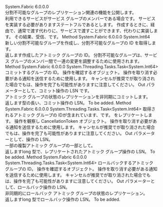 <Type Name="IAtomicGroupStateReplicator" FullName="System.Fabric.IAtomicGroupStateReplicator">
  <TypeSignature Language="C#" Value="public interface IAtomicGroupStateReplicator" />
  <TypeSignature Language="ILAsm" Value=".class public interface auto ansi abstract IAtomicGroupStateReplicator" />
  <TypeSignature Language="DocId" Value="T:System.Fabric.IAtomicGroupStateReplicator" />
  <TypeSignature Language="VB.NET" Value="Public Interface IAtomicGroupStateReplicator" />
  <TypeSignature Language="F#" Value="type IAtomicGroupStateReplicator = interface" />
  <AssemblyInfo>
    <AssemblyName>System.Fabric</AssemblyName>
    <AssemblyVersion>6.0.0.0</AssemblyVersion>
  </AssemblyInfo>
  <Interfaces />
  <Docs>
    <summary>
      <para>分割不可能なグループのレプリケーション関連の機能を公開します。 </para>
    </summary>
    <remarks>
      <para><see cref="T:System.Fabric.IAtomicGroupStateReplicator" />利用できるサービスがサービス グループのメンバーである場合です。 サービスを実装する必要があります<see cref="T:System.Fabric.IAtomicGroupStateProvider" />ステートフルであるとします。 作成するときに、<see cref="T:System.Fabric.FabricReplicator" />経由で<see cref="M:System.Fabric.IStatefulServicePartition.CreateReplicator(System.Fabric.IStateProvider,System.Fabric.ReplicatorSettings)" />、通常で渡す代わりに<see cref="T:System.Fabric.IStateProvider" />、サービスで渡すことができます、<see cref="T:System.Fabric.IAtomicGroupStateProvider" />代わりに実装します。 その結果、受信、<see cref="T:System.Fabric.IAtomicGroupStateReplicator" />です。</para>
    </remarks>
  </Docs>
  <Members>
    <Member MemberName="CreateAtomicGroup">
      <MemberSignature Language="C#" Value="public long CreateAtomicGroup ();" />
      <MemberSignature Language="ILAsm" Value=".method public hidebysig newslot virtual instance int64 CreateAtomicGroup() cil managed" />
      <MemberSignature Language="DocId" Value="M:System.Fabric.IAtomicGroupStateReplicator.CreateAtomicGroup" />
      <MemberSignature Language="VB.NET" Value="Public Function CreateAtomicGroup () As Long" />
      <MemberSignature Language="F#" Value="abstract member CreateAtomicGroup : unit -&gt; int64" Usage="iAtomicGroupStateReplicator.CreateAtomicGroup " />
      <MemberType>Method</MemberType>
      <AssemblyInfo>
        <AssemblyName>System.Fabric</AssemblyName>
        <AssemblyVersion>6.0.0.0</AssemblyVersion>
      </AssemblyInfo>
      <ReturnValue>
        <ReturnType>System.Int64</ReturnType>
      </ReturnValue>
      <Parameters />
      <Docs>
        <summary>
          <para>新しい分割不可能なグループを作成し、分割不可能なグループの ID を取得します。</para>
        </summary>
        <returns>
          <para>返します<see cref="T:System.Int64" />作成したアトミック グループの ID。</para>
        </returns>
        <remarks>
          <para>分割不可能なグループは、サービス グループのメンバー間で一連の変更を調整するために使用されます。</para>
        </remarks>
      </Docs>
    </Member>
    <Member MemberName="ReplicateAtomicGroupCommitAsync">
      <MemberSignature Language="C#" Value="public System.Threading.Tasks.Task&lt;long&gt; ReplicateAtomicGroupCommitAsync (long atomicGroupId, System.Threading.CancellationToken cancellationToken, out long commitSequenceNumber);" />
      <MemberSignature Language="ILAsm" Value=".method public hidebysig newslot virtual instance class System.Threading.Tasks.Task`1&lt;int64&gt; ReplicateAtomicGroupCommitAsync(int64 atomicGroupId, valuetype System.Threading.CancellationToken cancellationToken, [out] int64&amp; commitSequenceNumber) cil managed" />
      <MemberSignature Language="DocId" Value="M:System.Fabric.IAtomicGroupStateReplicator.ReplicateAtomicGroupCommitAsync(System.Int64,System.Threading.CancellationToken,System.Int64@)" />
      <MemberSignature Language="F#" Value="abstract member ReplicateAtomicGroupCommitAsync : int64 * System.Threading.CancellationToken *  -&gt; System.Threading.Tasks.Task&lt;int64&gt;" Usage="iAtomicGroupStateReplicator.ReplicateAtomicGroupCommitAsync (atomicGroupId, cancellationToken, commitSequenceNumber)" />
      <MemberType>Method</MemberType>
      <AssemblyInfo>
        <AssemblyName>System.Fabric</AssemblyName>
        <AssemblyVersion>6.0.0.0</AssemblyVersion>
      </AssemblyInfo>
      <ReturnValue>
        <ReturnType>System.Threading.Tasks.Task&lt;System.Int64&gt;</ReturnType>
      </ReturnValue>
      <Parameters>
        <Parameter Name="atomicGroupId" Type="System.Int64" />
        <Parameter Name="cancellationToken" Type="System.Threading.CancellationToken" />
        <Parameter Name="commitSequenceNumber" Type="System.Int64&amp;" RefType="out" />
      </Parameters>
      <Docs>
        <param name="atomicGroupId">
          <para>コミットするグループの ID。</para>
        </param>
        <param name="cancellationToken">
          <para><see cref="T:System.Threading.CancellationToken" />操作を確認するオブジェクト。 操作を取り消す必要がある通知を送信するために使用します。 キャンセルが推奨でが取り消された場合でもは、操作を完了も可能性がありますに注意してください。</para>
        </param>
        <param name="commitSequenceNumber">
          <para>Out パラメーターとして、コミット操作の LSN です。</para>
        </param>
        <summary>
          <para>アトミック グループの状態のレプリケーションを非同期にコミットします。</para>
        </summary>
        <returns>
          <para>返します<see cref="T:System.Threading.Tasks.Task`1" />型の長い、コミット操作の LSN。</para>
        </returns>
        <remarks>To be added.</remarks>
      </Docs>
    </Member>
    <Member MemberName="ReplicateAtomicGroupOperationAsync">
      <MemberSignature Language="C#" Value="public System.Threading.Tasks.Task&lt;long&gt; ReplicateAtomicGroupOperationAsync (long atomicGroupId, System.Fabric.OperationData operationData, System.Threading.CancellationToken cancellationToken, out long sequenceNumber);" />
      <MemberSignature Language="ILAsm" Value=".method public hidebysig newslot virtual instance class System.Threading.Tasks.Task`1&lt;int64&gt; ReplicateAtomicGroupOperationAsync(int64 atomicGroupId, class System.Fabric.OperationData operationData, valuetype System.Threading.CancellationToken cancellationToken, [out] int64&amp; sequenceNumber) cil managed" />
      <MemberSignature Language="DocId" Value="M:System.Fabric.IAtomicGroupStateReplicator.ReplicateAtomicGroupOperationAsync(System.Int64,System.Fabric.OperationData,System.Threading.CancellationToken,System.Int64@)" />
      <MemberSignature Language="F#" Value="abstract member ReplicateAtomicGroupOperationAsync : int64 * System.Fabric.OperationData * System.Threading.CancellationToken *  -&gt; System.Threading.Tasks.Task&lt;int64&gt;" Usage="iAtomicGroupStateReplicator.ReplicateAtomicGroupOperationAsync (atomicGroupId, operationData, cancellationToken, sequenceNumber)" />
      <MemberType>Method</MemberType>
      <AssemblyInfo>
        <AssemblyName>System.Fabric</AssemblyName>
        <AssemblyVersion>6.0.0.0</AssemblyVersion>
      </AssemblyInfo>
      <ReturnValue>
        <ReturnType>System.Threading.Tasks.Task&lt;System.Int64&gt;</ReturnType>
      </ReturnValue>
      <Parameters>
        <Parameter Name="atomicGroupId" Type="System.Int64" />
        <Parameter Name="operationData" Type="System.Fabric.OperationData" />
        <Parameter Name="cancellationToken" Type="System.Threading.CancellationToken" />
        <Parameter Name="sequenceNumber" Type="System.Int64&amp;" RefType="out" />
      </Parameters>
      <Docs>
        <param name="atomicGroupId">
          <para>取得されるアトミック グループの ID<see cref="M:System.Fabric.IAtomicGroupStateReplicator.CreateAtomicGroup" />が含まれています、<see cref="T:System.Fabric.OperationData" />です。</para>
        </param>
        <param name="operationData">
          <para><see cref="T:System.Fabric.OperationData" />をレプリケートします。</para>
        </param>
        <param name="cancellationToken">
          <para>操作を観察し CancellationToken オブジェクト。 操作を取り消す必要がある通知を送信するために使用します。 キャンセルが推奨でが取り消された場合でもは、操作を完了も可能性がありますに注意してください。</para>
        </param>
        <param name="sequenceNumber">
          <para>Out パラメーターとして、操作の LSN。</para>
        </param>
        <summary>
          <para>一部の複製<see cref="T:System.Fabric.OperationData" />アトミック グループの一部として。</para>
        </summary>
        <returns>
          <para>返します<see cref="T:System.Threading.Tasks.Task`1" />long 型で、レプリケートされたアトミック グループ操作の LSN。</para>
        </returns>
        <remarks>To be added.</remarks>
      </Docs>
    </Member>
    <Member MemberName="ReplicateAtomicGroupRollbackAsync">
      <MemberSignature Language="C#" Value="public System.Threading.Tasks.Task&lt;long&gt; ReplicateAtomicGroupRollbackAsync (long atomicGroupId, System.Threading.CancellationToken cancellationToken, out long rollbackSequenceNumber);" />
      <MemberSignature Language="ILAsm" Value=".method public hidebysig newslot virtual instance class System.Threading.Tasks.Task`1&lt;int64&gt; ReplicateAtomicGroupRollbackAsync(int64 atomicGroupId, valuetype System.Threading.CancellationToken cancellationToken, [out] int64&amp; rollbackSequenceNumber) cil managed" />
      <MemberSignature Language="DocId" Value="M:System.Fabric.IAtomicGroupStateReplicator.ReplicateAtomicGroupRollbackAsync(System.Int64,System.Threading.CancellationToken,System.Int64@)" />
      <MemberSignature Language="F#" Value="abstract member ReplicateAtomicGroupRollbackAsync : int64 * System.Threading.CancellationToken *  -&gt; System.Threading.Tasks.Task&lt;int64&gt;" Usage="iAtomicGroupStateReplicator.ReplicateAtomicGroupRollbackAsync (atomicGroupId, cancellationToken, rollbackSequenceNumber)" />
      <MemberType>Method</MemberType>
      <AssemblyInfo>
        <AssemblyName>System.Fabric</AssemblyName>
        <AssemblyVersion>6.0.0.0</AssemblyVersion>
      </AssemblyInfo>
      <ReturnValue>
        <ReturnType>System.Threading.Tasks.Task&lt;System.Int64&gt;</ReturnType>
      </ReturnValue>
      <Parameters>
        <Parameter Name="atomicGroupId" Type="System.Int64" />
        <Parameter Name="cancellationToken" Type="System.Threading.CancellationToken" />
        <Parameter Name="rollbackSequenceNumber" Type="System.Int64&amp;" RefType="out" />
      </Parameters>
      <Docs>
        <param name="atomicGroupId">
          <para>ロールバックするアトミック グループの ID。</para>
        </param>
        <param name="cancellationToken">
          <para><see cref="T:System.Threading.CancellationToken" />操作を確認するオブジェクト。 操作を取り消す必要がある通知を送信するために使用します。 キャンセルが推奨でが取り消された場合でもは、操作を完了も可能性がありますに注意してください。</para>
        </param>
        <param name="rollbackSequenceNumber">
          <para>Out パラメーターとして、ロールバック操作の LSN。</para>
        </param>
        <summary>
          <para>非同期的にロールバック アトミック グループの状態のレプリケーション。</para>
        </summary>
        <returns>
          <para>返します<see cref="T:System.Threading.Tasks.Task`1" />long 型でロールバック操作の LSN。</para>
        </returns>
        <remarks>To be added.</remarks>
      </Docs>
    </Member>
  </Members>
</Type>
